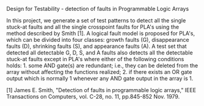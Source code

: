 Design for Testability - detection of faults in Programmable Logic Arrays

In this project, we generate a set of test patterns to detect all the single stuck-at faults and all the single crosspoint faults for PLA's using the method described by Smith [1]. A logical fault model is proposed for PLA's, which can be divided into four classes: growth faults (G), disappearance faults (D), shrinking faults (S), and appearance faults (A). A test set that detected all detectable G, D, S, and A faults also detects all the detectable stuck-at faults except in PLA's where either of the following conditions holds: 1. some AND gate(s) are redundant; i.e., they can be deleted from the array without affecting the functions realized; 2. if there exists an OR gate output which is normally 1 whenever any AND gate output in the array is 1.

[1] James E. Smith, "Detection of faults in programmable logic arrays," IEEE Transactions on Computers, vol. C-28, no. 11, pp.845-852 Nov. 1979.
